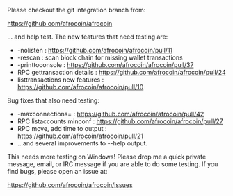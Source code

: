 Please checkout the git integration branch from:

https://github.com/afrocoin/afrocoin

... and help test.  The new features that need testing are:

* -nolisten : https://github.com/afrocoin/afrocoin/pull/11
* -rescan : scan block chain for missing wallet transactions
* -printtoconsole : https://github.com/afrocoin/afrocoin/pull/37
* RPC gettransaction details : https://github.com/afrocoin/afrocoin/pull/24
* listtransactions new features : https://github.com/afrocoin/afrocoin/pull/10

Bug fixes that also need testing:

* -maxconnections= : https://github.com/afrocoin/afrocoin/pull/42
* RPC listaccounts minconf : https://github.com/afrocoin/afrocoin/pull/27
* RPC move, add time to output : https://github.com/afrocoin/afrocoin/pull/21
* ...and several improvements to --help output.

This needs more testing on Windows!  Please drop me a quick private message, email, or IRC message if you are able to do some testing.  If you find bugs, please open an issue at:

https://github.com/afrocoin/afrocoin/issues
